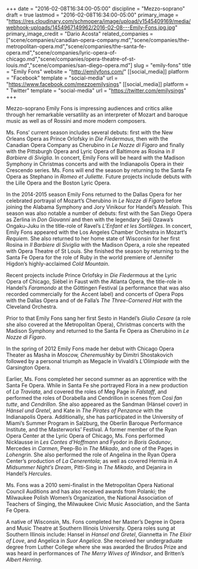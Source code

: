 +++
date = "2016-02-08T16:34:00-05:00"
discipline = "Mezzo-soprano"
draft = true
lastmod = "2016-02-08T16:34:00-05:00"
primary_image = "https://res.cloudinary.com/schmopera/image/upload/v1545409169/media/webhook-uploads/1454967149962/2016-02-08---Emily-Fons.jpg.jpg"
primary_image_credit = "Dario Acosta"
related_companies = ["scene/companies/canadian-opera-company.md","scene/companies/the-metropolitan-opera.md","scene/companies/the-santa-fe-opera.md","scene/companies/lyric-opera-of-chicago.md","scene/companies/opera-theatre-of-st-louis.md","scene/companies/san-diego-opera.md"]
slug = "emily-fons"
title = "Emily Fons"
website = "http://emilyfons.com/"
[[social_media]]
platform = "Facebook"
template = "social-media"
url = "https://www.facebook.com/mezzoemilysings"
[[social_media]]
platform = " Twitter"
template = "social-media"
url = "https://twitter.com/emilysings"
+++

Mezzo-soprano Emily Fons is impressing audiences and critics alike through her remarkable versatility as an interpreter of Mozart and baroque music as well as of Rossini and more modern composers. 

Ms. Fons’ current season includes several debuts: first with the New Orleans Opera as Prince Orlofsky in *Die Fledermaus*, then with the Canadian Opera Company as Cherubino in *Le Nozze di Figaro* and finally with the Pittsburgh Opera and Lyric Opera of Baltimore as Rosina in *Il Barbiere di Siviglia*. In concert, Emily Fons will be heard with the Madison Symphony in Christmas concerts and with the Indianapolis Opera in their Crescendo series. Ms. Fons will end the season by returning to the Santa Fe Opera as Stephano in *Romeo et Juliette*. Future projects include debuts with the Lille Opera and the Boston Lyric Opera.

In the 2014-2015 season Emily Fons returned to the Dallas Opera for her celebrated portrayal of Mozart’s Cherubino in *Le Nozze di Figaro* before joining the Alabama Symphony and Jory Vinikour for Handel’s *Messiah*. This season was also notable a number of debuts: first with the San Diego Opera as Zerlina in *Don Giovanni* and then with the legendary Seiji Ozawa’s Ongaku-Juku in the title-role of Ravel’s *L’Enfant et les Sortilèges*. In concert, Emily Fons appeared with the Los Angeles Chamber Orchestra in Mozart’s *Requiem*. She also returned to her home state of Wisconsin for her first Rosina in *Il Barbiere di Siviglia* with the Madison Opera, a role she repeated with Opera Theatre of St Louis. She finished the season by returning to the Santa Fe Opera for the role of Ruby in the world premiere of Jennifer Higdon’s highly-acclaimed *Cold Mountain*. 

Recent projects include Prince Orlofsky in *Die Fledermaus* at the Lyric Opera of Chicago, Siébel in Faust with the Atlanta Opera, the title-role in Handel’s *Faramondo* at the Göttingen Festival (a performance that was also recorded commercially for the Accent label) and concerts of Opera Pops with the Dallas Opera and of de Falla’s *The Three-Cornered Hat* with the Cleveland Orchestra. 

Prior to that Emily Fons sang her first Sesto in Handel’s *Giulio Cesare* (a role she also covered at the Metropolitan Opera), Christmas concerts with the Madison Symphony and returned to the Santa Fe Opera as Cherubino in *Le Nozze di Figaro*. 

In the spring of 2012 Emily Fons made her debut with Chicago Opera Theater as Masha in *Moscow, Cheremushky* by Dimitri Shostakovich followed by a personal triumph as Megacle in Vivaldi’s *L’Olimpiade* with the Garsington Opera. 

Earlier, Ms. Fons completed her second summer as an apprentice with the Santa Fe Opera. While in Santa Fe she portrayed Flora in a new production of *La Traviata*, and covered the roles of Meg Page in *Falstaff*, and performed the roles of Dorabella and Cendrillon in scenes from *Così fan tutte*, and *Cendrillon*. She also appeared as the Sandman (Hänsel cover) in *Hänsel und Gretel*, and Kate in *The Pirates of Penzance* with the Indianapolis Opera. Additionally, she has participated in the University of Miami’s Summer Program in Salzburg, the Oberlin Baroque Performance Institute, and the Masterworks’ Festival. A former member of the Ryan Opera Center at the Lyric Opera of Chicago, Ms. Fons performed Nicklausse in *Les Contes d’Hoffmann* and Fyodor in *Boris Godunov*, Mercedes in *Carmen*, Peep-Bo in *The Mikado*, and one of the Pages in *Lohengrin*. She also performed the role of Angelina in the Ryan Opera Center’s production of *La Cenerentola*; as well as covered Hermia in *A Midsummer Night’s Dream*, Pitti-Sing in *The Mikado*, and Dejanira in Handel’s *Hercules*.

Ms. Fons was a 2010 semi-finalist in the Metropolitan Opera National Council Auditions and has also received awards from Polanki; the Milwaukee Polish Women’s Organization, the National Association of Teachers of Singing, the Milwaukee Civic Music Association, and the Santa Fe Opera.

A native of Wisconsin, Ms. Fons completed her Master’s Degree in Opera and Music Theatre at Southern Illinois University. Opera roles sung at Southern Illinois include: Hansel in *Hansel and Gretel*, Giannetta in *The Elixir of Love*, and Angelica in *Suor Angelica*. She received her undergraduate degree from Luther College where she was awarded the Brudos Prize and was heard in performances of *The Merry Wives of Windsor*, and Britten’s *Albert Herring*. 

